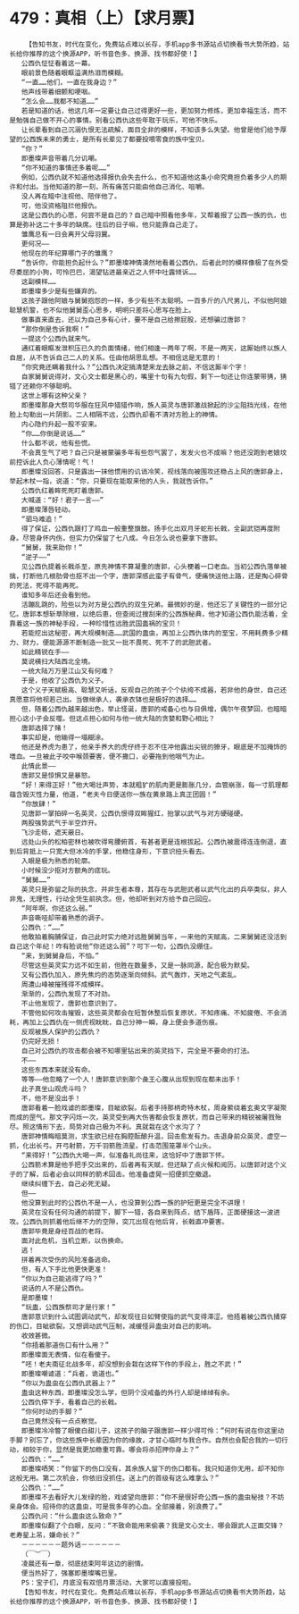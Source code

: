 # 479：真相（上）【求月票】
        【告知书友，时代在变化，免费站点难以长存，手机app多书源站点切换看书大势所趋，站长给你推荐的这个换源APP，听书音色多、换源、找书都好使！】
       公西仇怔怔看着这一幕。
       眼前景色随着眼眶溢满热泪而模糊。
       “一直……他们，一直在我身边？”
       他声线带着细颤和哽咽。
       “怎么会……我都不知道……”
       若是知道的话，他这几年一定要让自己过得更好一些，更加努力修炼，更加幸福生活，而不是勉强自己做不开心的事情。别看公西仇这些年耽于玩乐，可他不快乐。
       让长辈看到自己沉溺仇恨无法疏解，面目全非的模样，不知该多么失望。他曾是他们给予厚望的公西族未来的勇士，是所有长辈见了都要投喂零食的族中宝贝。
       “你？”
       即墨璨声音带着几分讥嘲。
       “你不知道的事情还多着呢……”
       例如，公西仇就不知道他选择报仇会失去什么，也不知道他这条小命究竟担负着多少人的期许和付出。当他知道的那一刻，所有痛苦只能由他自己消化、咀嚼。
       没人再在暗中注视他、陪伴他了。
       可，他没资格阻拦他报仇。
       这是公西仇的心愿，何尝不是自己的？自己暗中照看他多年，又帮着报了公西一族的仇，也算是弥补这二十多年的缺席。往后的日子嘛，他只能靠自己走了。
       雏鹰总有一日会离开父母羽翼。
       更何况——
       他现在的年纪算哪门子的雏鹰？
       “告诉你，你能担负起什么？”即墨璨神情漠然地看着公西仇，后者此时的模样像极了在外受尽委屈的小狗，可怜巴巴，渴望钻进最亲近之人怀中吐露倾诉……
       这副模样……
       即墨璨多少是有些嫌弃的。
       这孩子跟他阿娘与舅舅抱怨的一样，多少有些不太聪明。一百多斤的八尺男儿，不似他阿娘聪慧机警，也不似他舅舅歪心思多，明明只差将心思写在脸上。
       做事直来直去，还以为自己多有心计，要不是自己给擦屁股，还想骗过唐郭？
       “那你倒是告诉我啊！”
       一提这个公西仇就来气。
       通红着眼眶发泄积压已久的负面情绪，他们相逢一两年了啊，不是一两天，这厮始终以族人自居，从不告诉自己二人的关系。任由他胡思乱想。不相信这是无意的！
       “你究竟还瞒着我什么？”公西仇决定搞清楚来龙去脉之前，不信这厮半个字！
       自家舅舅说得对，文心文士都是黑心的，嘴里十句有九句假，剩下一句还让你连蒙带猜，猜错了还赖你不够聪明。
       这世上哪有这种父亲？
       即墨璨那身大祭司华服在狂风中猎猎作响，族人英灵与唐郭激战掀起的沙尘阻挡光线，在他脸上勾勒出一片阴影。二人相隔不远，公西仇却看不清对方脸上的神情。
       内心隐约升起一股不安来。
       “你……你倒是说话……”
       什么都不说，他有些慌。
       不会真生气了吧？自己只是被蒙骗多年有些怨气罢了，发发火也不成嘛？他还没跑到老娘坟前控诉此人负心薄情呢！气！
       即墨璨没回答，只是露出一抹他惯用的讥诮冷笑，视线落向被围攻还稳占上风的唐郭身上，举起木杖一指，说道：“你，只要现在能取来他的人头，我就告诉你。”
       公西仇红着眸死死盯着唐郭。
       大喊道：“好！君子一言——”
       即墨璨薄唇轻动。
       “驷马难追！”
       得了保证，公西仇跟打了鸡血一般重整旗鼓。扬手化出双月牙蛇形长戟，全副武铠再度附身。尽管身怀内伤，但实力仍保留了七八成。今日怎么说也要拿下唐郭。
       “舅舅，我来助你！”
       “逆子——”
       见公西仇提着长戟杀至，原先神情不算凝重的唐郭，心头梗着一口老血。当初公西仇落单被擒，打断他几根肋骨也抠不出一个字，唐郭深感此蛮子有骨气，便痛快送他上路，还是掏心碎骨的死法，死得不能再死。
       谁知多年后还会看到他。
       活蹦乱跳的，险些以为对方是公西仇的双生兄弟。最微妙的是，他还忘了关键性的一部分记忆。唐郭本想斩草除根，以绝后患，但查阅过搜刮来的公西族秘典，他才知道公西仇能活着，全靠着这一族的神秘手段，一种珍惜性远胜武国蛊祸的宝贝！
       若能挖出这秘密，再大规模制造……武国的蛊虫，再加上公西仇体内的至宝，不用耗费多少精力、财力，便能源源不断制造一批又一批不畏死、死不了的武胆武者。
       如此精锐在手——
       莫说横扫大陆西北全境。
       一统大陆万万里江山又有何难？
       于是，他收了公西仇为义子。
       这个义子天赋极高、聪慧又听话，反观自己的孩子个个纨绔不成器，若非他的身世，自己还真愿意将他视若己出。当做继承人，袭承衣钵也是极好的选择……
       但，随着公西仇越来越出色，举止怪诞，唐郭的戒备心也与日俱增，偶尔午夜梦回，也暗暗担心这小子会反噬。但这点担心如何与他一统大陆的贪婪和野心相比？
       唐郭选择了赌！
       事实却是，他输得一塌糊涂。
       他还是养虎为患了，他亲手养大的虎仔终于忍不住冲他露出尖锐的獠牙，眼底是不加掩饰的嗜血。一旦被此子咬中喉颈要害，便不撒口，必要拖到他咽气为止。
       此情此景——
       唐郭又是惊惧又是暴怒。
       “好！来得正好！”他大喝壮声势，本就粗犷的肌肉更是膨胀几分，血管崩涨，每一寸肌理都蕴含毁灭性力量，他道，“老夫今日便送你一族在黄泉路上真正团圆！”
       “你放肆！”
       见唐郭一掌拍碎一名英灵，公西仇恨得双眸猩红，抬掌以武气与对方硬碰硬。
       两股强势武气于半空炸开。
       飞沙走砾，遮天蔽日。
       远处山头的松柏密林也被吹得弯腰俯首，有甚者更是连根拔起。公西仇被震得连连倒退，直到后背抵上一只宽大但冰冷的手掌，他稳住身形，下意识扭头看去。
       入眼是极为熟悉的轮廓。
       小时候没少抠对方额角的痣玩。
       “舅舅……”
       英灵只是弥留之际的执念，并非生者本尊，其存在与武胆武者以武气化出的兵卒类似，非人非鬼，无理性，行动全凭生前执念。但，他却听到对方给予自己回应。
       “阿年啊，你还这么弱。”
       声音嘶哑却带着熟悉的调子。
       公西仇：“……”
       他敢拍着胸脯保证，自己此时实力绝对远胜舅舅当年，一来他的天赋高，二来舅舅还没活到自己这个年纪！咋有脸说他“你还这么弱”？可下一句，公西仇没绷住。
       “来，到舅舅身后，不怕。”
       尽管这些英灵实力远不如生前，但胜在数量多，又是一脉同源，配合极为默契。
       又有公西仇加入，原先焦灼的态势逐渐向倾斜。武气轰炸，天地之气紊乱。
       周遭山峰被摧残得不成模样。
       渐渐的，公西仇发现了不对劲。
       不止他发现了，唐郭也意识到了。
       不管他如何攻击摧毁，这些英灵都会在短暂休整后恢复原状，不知疼痛、不知疲倦、不会消耗，再加上公西仇在一侧虎视眈眈，自己分神一瞬，身上便会多道伤痕。
       反观被族人保护的公西仇？
       仍完好无损！
       自己对公西仇的攻击都会被不知哪里钻出来的英灵挡下，完全是不要命的打法。
       不——
       这些东西本来就没有命。
       等等——他忽略了一个人！唐郭意识到那个彘王心腹从出现到现在都未出手！
       此子真坐山观虎斗吗？
       不，他不是没出手！
       唐郭看着一脸戏谑的即墨璨，目眦欲裂。后者手持那柄奇特木杖，周身萦绕着玄奥文字凝聚而成的罡气。那文字闪烁一次，英灵受到再大伤害都会恢复原状，而自己带来的精锐被屠戮殆尽。照这情形下去，局势对自己极为不利。真就栽在这个水沟了？
       唐郭神情晦暗莫测，求生欲已经在胸腔酝酿升温，回击愈发有力。击退身前众英灵，虚空一抓，化出长弓。开弓射箭，万千羽箭胜流星。打击范围笼罩半个山头。
       “来得好！”公西仇大喝一声，似准备礼尚往来，这恰好中了唐郭下怀。
       公西箭术算是他手把手交出来的，后者再有天赋，但还缺了点火候和阅历。以唐郭对这个义子的了解，后者必会以同样的箭术回击。他准备虚晃一招便抓空撤退。
       继续纠缠下去，自己必死无疑。
       但——
       他没算到此时的公西仇不是一人，也没算到公西一族的护短更是完全不讲理！
       英灵在没有任何沟通的前提下，脚下一错，各自来到阵点，结下盾阵，正面硬接这一波进攻。公西仇则抓着他后继不力的空隙，突兀出现在他后背，长戟直冲要害。
       唐郭毕竟是身经百战的老将。
       面对此危机，当机立断，以伤换命。
       逃！
       拼着再次受伤的风险准备逃命。
       但，有人下手比他更快更准！
       “你以为自己能逃得了吗？”
       说话的人不是公西仇。
       是即墨璨！
       “玩蛊，公西族祭司才是行家！”
       唐郭意识到什么试图调动武气，却发现往日如臂使指的武气变得滞涩。他捂着被公西仇捅穿的伤口，目眦欲裂。又想调动武气压制，减缓怪异蛊虫对自己的影响。
       收效甚微。
       “你捂着那道伤口有什么用？”
       即墨璨面无表情，似在看傻子。
       “呸！老夫南征北战多年，却没想到会栽在这样下作的手段上，胜之不武！”
       即墨璨嘲谑道：“兵者，诡道也。”
       “你以为蛊虫在公西仇武器上？”
       蛊虫这种东西，即墨璨没怎么学，但阴个没戒备的外行人却是绰绰有余。
       公西仇停下手，看着自己的长戟。
       “你何时动的手脚？”
       自己竟然没有一点点察觉。
       即墨璨冷冷瞥了眼傻白甜儿子，这孩子的脑子跟唐郭一样少得可怜：“何时有说在你这里动手脚？别忘了，你这些族中长辈因为你的缘故，才甘心临时与我合作。自然也会配合我的一切行动，相较于你，显然是我更加稳重可靠。哪会将杀招押你身上？”
       公西仇：“……”
       即墨璨哂笑：“你留下的伤口没有，其余族人留下的伤口都有。我只知道你无用，却不知你这般无用。第二次机会，你依旧没抓住。送上门的首级有这么难拿么？”
       公西仇：“……”
       即墨璨不去看好大儿发绿的脸，戏谑望向唐郭：“你不是很好奇公西一族的蛊虫秘技？不妨亲身体会。招待你的这蛊虫，可是我多年的心血。全部接着，别浪费了。”
       公西仇问：“什么蛊虫这么致命？”
       即墨璨似翻了个白眼，反问：“不致命能用来偷袭？我是文心文士，哪会跟武人正面交锋？老寿星上吊，嫌命长？”
       －－－－－－题外话－－－－－－
       （￣︶￣）
       凌晨还有一章，彻底结束阿年这边的剧情。
       便当热好了，强塞即墨璨嘴巴里。
       PS：宝子们，月底没有双倍月票活动，大家可以直接投啦。
       【告知书友，时代在变化，免费站点难以长存，手机app多书源站点切换看书大势所趋，站长给你推荐的这个换源APP，听书音色多、换源、找书都好使！】